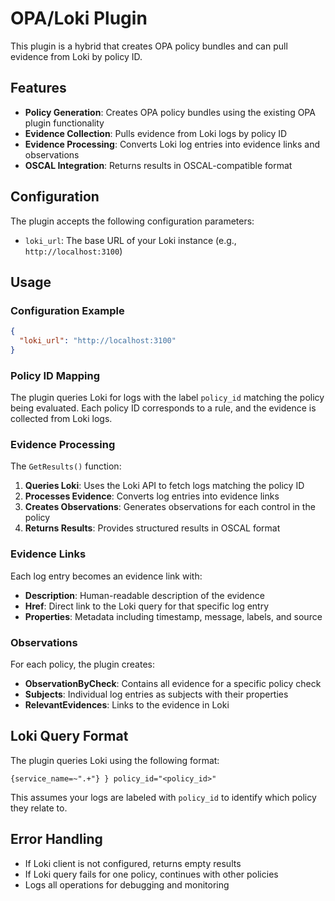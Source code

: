 # OPA/Loki Plugin

This plugin is a hybrid that creates OPA policy bundles and can pull evidence from Loki by policy ID.

## Features

- **Policy Generation**: Creates OPA policy bundles using the existing OPA plugin functionality
- **Evidence Collection**: Pulls evidence from Loki logs by policy ID
- **Evidence Processing**: Converts Loki log entries into evidence links and observations
- **OSCAL Integration**: Returns results in OSCAL-compatible format

## Configuration

The plugin accepts the following configuration parameters:

- `loki_url`: The base URL of your Loki instance (e.g., `http://localhost:3100`)

## Usage

### Configuration Example

```json
{
  "loki_url": "http://localhost:3100"
}
```

### Policy ID Mapping

The plugin queries Loki for logs with the label `policy_id` matching the policy being evaluated. Each policy ID corresponds to a rule, and the evidence is collected from Loki logs.

### Evidence Processing

The `GetResults()` function:

1. **Queries Loki**: Uses the Loki API to fetch logs matching the policy ID
2. **Processes Evidence**: Converts log entries into evidence links
3. **Creates Observations**: Generates observations for each control in the policy
4. **Returns Results**: Provides structured results in OSCAL format

### Evidence Links

Each log entry becomes an evidence link with:
- **Description**: Human-readable description of the evidence
- **Href**: Direct link to the Loki query for that specific log entry
- **Properties**: Metadata including timestamp, message, labels, and source

### Observations

For each policy, the plugin creates:
- **ObservationByCheck**: Contains all evidence for a specific policy check
- **Subjects**: Individual log entries as subjects with their properties
- **RelevantEvidences**: Links to the evidence in Loki

## Loki Query Format

The plugin queries Loki using the following format:
```
{service_name=~".+"} } policy_id="<policy_id>"
```

This assumes your logs are labeled with `policy_id` to identify which policy they relate to.

## Error Handling

- If Loki client is not configured, returns empty results
- If Loki query fails for one policy, continues with other policies
- Logs all operations for debugging and monitoring